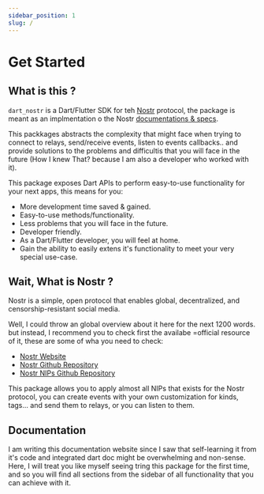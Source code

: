 ```yaml
---
sidebar_position: 1
slug: /
---
```



# Get Started

## What is this ?

`dart_nostr` is a Dart/Flutter SDK for teh [Nostr](https://nostr.com/) protocol, the package is meant as an implmentation o the Nostr [documentations & specs](https://github.com/nostr-protocol/nips/blob/master/01.md).

This packkages abstracts the complexity that might face when trying to connect to relays, send/receive events, listen to events callbacks.. and provide solutions to the problems and difficultis that you will face in the future (How I knew That? because I am also a developer who worked with it).

This package exposes Dart APIs to perform easy-to-use functionality for your next apps, this means for you:

- More development time saved & gained.
- Easy-to-use methods/functionality.
- Less problems that you will face in the future.
- Developer friendly.
- As a Dart/Flutter developer, you will feel at home.
- Gain the ability to easily extens it's functionality to meet your very special use-case.


## Wait, What is Nostr ?

Nostr is a simple, open protocol that enables global, decentralized, and censorship-resistant social media.

Well, I could throw an global overview about it here for the next 1200 words. but instead, I recommend you to check first the availabe =official resource of it, these are some of wha you need to check:

- [Nostr Website](https://nostr.com/)
- [Nostr Github Repository](https://github.com/nostr-protocol/nostr)
- [Nostr NIPs Github Repository](https://github.com/nostr-protocol/nips)

This package allows you to apply almost all NIPs that exists for the Nostr protocol, you can create events with your own customization for kinds, tags... and send them to relays, or you can listen to them.

## Documentation

I am writing this documentation website since I saw that self-learning it from it's code and integrated dart doc might be overwhelming and non-sense. Here, I will treat you like myself seeing tring this package for the first time, and so you will find all sections from the sidebar of all functionality that you can achieve with it.
